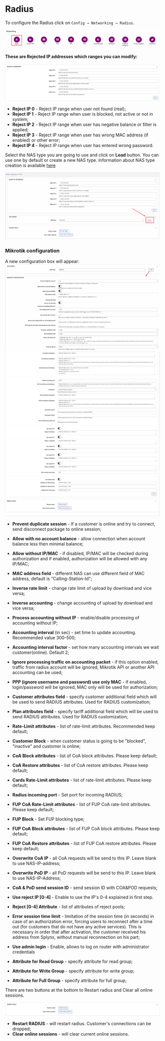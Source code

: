Radius
======

To configure the Radius click on `Config → Networking → Radius`.

![Config -> Networking -> Radius](icon.png)


#### These are Rejected IP addresses which ranges you can modify:

![Reject IP range](reject_adresses.png)

* **Reject IP 0** - Reject IP range when user not found (real);
* **Reject IP 1** - Reject IP range when user is blocked, not active or not in system;
* **Reject IP 2** - Reject IP range when user has negative balance or filter is applied;
* **Reject IP 3** - Reject IP range when user has wrong MAC address (if enabled) or other error;
* **Reject IP 4** - Reject IP range when user has entered wrong password.


Select the NAS type you are going to use and click on **Load** button. You can use one by default or create a new NAS type. Information about NAS type creation is available [here](configuration/network/nas_types/nas_types.md)

![Load NAS type](view.png)

### Mikrotik configuration

A new configuration box will appear:
![NAS configuration 1](settings_1.png)
![NAS configuration 2](settings_2.png)
![NAS configuration 3](settings_3.png)

* **Prevent duplicate session** - If a customer is online and try to connect, send disconnect package to online session;
* **Allow with no account balance** - allow connection when account balance less then minimal balance;
* **Allow without IP/MAC** - if disabled, IP/MAC will be checked during authorization and if enabled, authorization will be allowed with any IP/MAC;
* **MAC address field** - different NAS can use different field of MAC address, default is "Calling-Station-Id";
* **Inverse rate limit** - change rate limit of upload by download and vice versa;
* **Inverse accounting** - change accounting of upload by download and vice versa;
* **Process accounting without IP** - enable/disable processing of accounting without IP;
* **Accounting interval** (in sec) - set time to update accounting. Recommended value 300-500;
* **Accounting interval factor** - set how many accounting intervals we wait customer(online). Default 2;
* **Ignore processing traffic on accounting packet** - if this option enabled, traffic from radius account will be ignored, Mikrotik API or another API accounting can be used;
* **PPP (ignore username and password) use only MAC** - if enabled, login/password will be ignored, MAC only will be used for authorization;
* **Customer attributes field** - specify customer additional field which will be used to send RADIUS attributes. Used for RADIUS customization;
* **Plan attributes field** - specify tariff additional field which will be used to send RADIUS attributes. Used for RADIUS customization;
* **Rate-Limit attributes** - list of rate-limit attributes. Recommended keep default;
* **Customer Block** - when customer status is going to be "blocked", "inactive" and customer is online;
* **CoA Block attributes** - list of CoA block attributes. Please keep default;
* **CoA Restore attributes** - list of CoA restore attributes. Please keep default;
* **Cards Rate-Limit attributes** - list of rate-limit attributes. Please keep default;
* **Radius incoming port** - Set port for incoming RADIUS;
* **FUP CoA Rate-Limit attributes** - list of FUP CoA rate-limit attributes. Please keep default;
* **FUP Block** - Set FUP blocking type;
* **FUP CoA Block attributes** - list of FUP CoA block attributes. Please keep default;
* **FUP CoA Restore attributes** - list of FUP CoA restore attributes. Please keep default;
* **Overwrite CoA IP** - all CoA requests will be send to this IP. Leave blank to use NAS-IP-address;
* **Overwrite PoD IP** - all PoD requests will be send to this IP. Leave blank to use NAS-IP-Address;
* **CoA & PoD send session ID** - send session ID with COA&POD requests;
* **Use reject IP [0-4]** - Enable to use the IP's 0-4 explained in first step.
* **Reject [0-4] Attribute** - list of attributes of reject pools;
* **Error session time limit** - limitation of the session time (in seconds) in case of an authorization error, forcing users to reconnect after a time out (for customers that do not have any active services).
This is necessary in order that after activation, the customer received his address from Splynx, without manual reconnection on his part;

* **Use admin login** - Enable, allows to log on router with administrator credentials
* **Attribute for Read Group** - specify attribute for read group;
* **Attribute for Write Group** - specify attribute for write group;
* **Attribute for Full Group** - specify attribute for full group;

There are two buttons at the bottom to Restart radius and Clear all online sessions.

![Radius tools](radius_tools.png)

* **Restart RADIUS** - will restart radius. Customer's connections can be dropped;
* **Clear online sessions** - will clear current online sessions.
